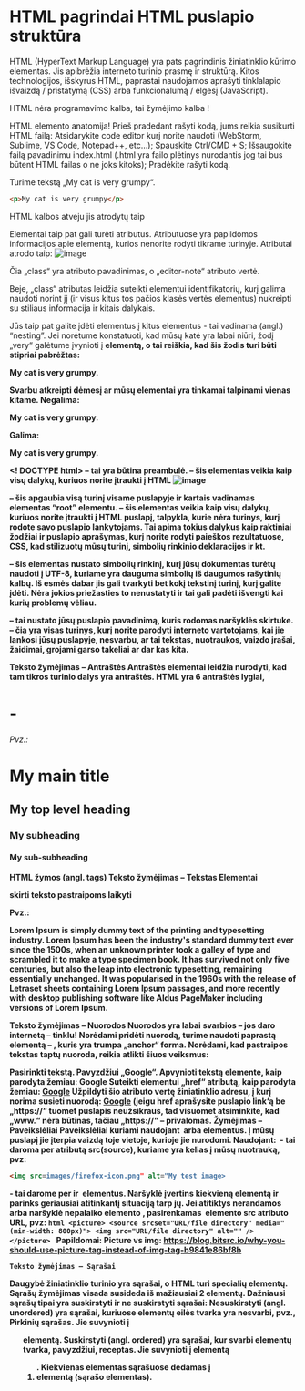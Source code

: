 # HTML pagrindai HTML puslapio struktūra
HTML (HyperText Markup Language) yra pats pagrindinis žiniatinklio kūrimo elementas. Jis apibrėžia interneto turinio prasmę ir struktūrą. Kitos technologijos, išskyrus HTML, paprastai naudojamos aprašyti tinklalapio išvaizdą / pristatymą (CSS) arba funkcionalumą / elgesį (JavaScript).

HTML nėra programavimo kalba, tai žymėjimo kalba !

HTML elemento anatomija!
Prieš pradedant rašyti kodą, jums reikia susikurti HTML failą:
Atsidarykite code editor kurį norite naudoti (WebStorm, Sublime, VS Code, Notepad++, etc…);
Spauskite Ctrl/CMD + S;
Išsaugokite failą pavadinimu index.html (.html yra failo plėtinys nurodantis jog tai bus būtent HTML
failas o ne joks kitoks);
Pradėkite rašyti kodą.

Turime tekstą „My cat is very grumpy“. 
```html
<p>My cat is very grumpy</p>
```


HTML kalbos atveju jis atrodytų taip

Elementai taip pat gali turėti atributus. Atributuose yra papildomos informacijos apie elementą, kurios nenorite rodyti tikrame turinyje. Atributai atrodo taip:
![image](https://user-images.githubusercontent.com/37398194/222978536-438ee809-09a7-4b9d-926c-18cf2ccc28ba.png)

Čia „class“ yra atributo pavadinimas, o „editor-note“ atributo vertė.

Beje, „class“ atributas leidžia suteikti elementui identifikatorių, kurį galima naudoti norint jį (ir visus kitus tos pačios klasės vertės
elementus) nukreipti su stiliaus informacija ir kitais dalykais.

Jūs taip pat galite įdėti elementus į kitus elementus - tai vadinama (angl.) “nesting”. Jei norėtume konstatuoti, kad mūsų katė yra labai niūri, žodį „very“ galėtume įvynioti į <strong> elementą, o tai reiškia, kad šis žodis turi būti stipriai pabrėžtas:

<p>My cat is <strong>very</strong> grumpy.</p>
  
Svarbu atkreipti dėmesį ar mūsų elementai yra tinkamai talpinami vienas kitame.
Negalima: <p>My cat is <strong>very grumpy.</p></strong>
Galima: <p>My cat is <strong>very</strong> grumpy.</p>

<! DOCTYPE html> – tai yra būtina preambulė. – šis elementas veikia kaip visų dalykų, kuriuos norite įtraukti į HTML
![image](https://user-images.githubusercontent.com/37398194/222978846-d5ace57f-7dec-46a2-96b0-363500041cb6.png)

<html> </html> – šis apgaubia visą turinį visame puslapyje ir kartais vadinamas elementas “root” elementu.
<head> </head> – šis elementas veikia kaip visų dalykų, kuriuos norite įtraukti į HTML puslapį, talpykla, kurie nėra turinys, kurį rodote savo puslapio lankytojams. Tai apima tokius dalykus kaip raktiniai žodžiai ir puslapio aprašymas, kurį norite rodyti paieškos rezultatuose, CSS, kad stilizuotų mūsų turinį, simbolių rinkinio deklaracijos ir kt.

<meta charset = "utf-8"> – šis elementas nustato simbolių rinkinį, kurį jūsų dokumentas turėtų naudoti į UTF-8, kuriame yra dauguma simbolių iš daugumos rašytinių kalbų. Iš esmės dabar jis gali tvarkyti bet kokį tekstinį turinį,
kurį
galite įdėti. Nėra jokios priežasties to nenustatyti ir tai gali padėti išvengti kai kurių problemų vėliau.
<title> </title> – tai nustato jūsų puslapio pavadinimą, kuris rodomas naršyklės skirtuke.
<body> </body> – čia yra visas turinys, kurį norite parodyti interneto vartotojams, kai jie lankosi jūsų puslapyje, nesvarbu, ar tai tekstas, nuotraukos, vaizdo įrašai, žaidimai, grojami garso takeliai ar dar kas kita.

Teksto žymėjimas – Antraštės
Antraštės elementai leidžia nurodyti, kad tam tikros turinio dalys yra antraštės. HTML yra 6 antraštės lygiai, <h1> - <h6>

Pvz.:
<h1>My main title</h1>
<h2>My top level heading</h2>
<h3>My subheading</h3>
<h4>My sub-subheading</h4>

HTML žymos (angl. tags)
  Teksto žymėjimas – Tekstas
Elementai <p> skirti teksto pastraipoms laikyti

Pvz.:  
  <p>Lorem Ipsum is simply dummy text of the printing and typesetting industry. Lorem Ipsum has been the industry's standard dummy
  text ever since the 1500s, when an unknown printer took a galley of type and scrambled it to make a type specimen book. It has
  survived not only five centuries, but also the leap into electronic typesetting, remaining essentially unchanged. It was popularised in the
  1960s with the release of Letraset sheets containing Lorem Ipsum passages, and more recently with desktop publishing software like
  Aldus PageMaker including versions of Lorem Ipsum.</p>
  
  Teksto žymėjimas – Nuorodos
Nuorodos yra labai svarbios – jos daro internetą – tinklu! Norėdami pridėti nuorodą, turime naudoti paprastą elementą – <a>, kuris yra trumpa „anchor“ forma. Norėdami, kad pastraipos tekstas taptų nuoroda, reikia atlikti šiuos veiksmus:

Pasirinkti tekstą. Pavyzdžiui „Google“.
Apvynioti tekstą <a> elemente, kaip parodyta žemiau:
<a> Google </a>
Suteikti elementui <a> „href“ atributą, kaip parodyta žemiau:
<a href="">Google</a>
Užpildyti šio atributo vertę žiniatinklio adresu, į kurį norima susieti nuorodą:
<a href="https://google.com">Google</a> (jeigu href aprašysite puslapio link‘ą be „https://“ tuomet puslapis neužsikraus, tad
visuomet atsiminkite, kad „www.“ nėra būtinas, tačiau „https://“ – privalomas.
Žymėjimas – Paveikslėliai
Paveikslėliai kuriami naudojant <img> arba <picture> elementus. Į mūsų puslapį jie įterpia vaizdą toje vietoje, kurioje jie nurodomi.
  Naudojant:
  <img> - tai daroma per atributą src(source), kuriame yra kelias į mūsų nuotrauką, pvz:
  ```html
  <img src=images/firefox-icon.png" alt="My test image> 
  ```
  <picture> - tai darome per <source> ir <img> elementus. Naršyklė įvertins kiekvieną <source> elementą ir parinks geriausiai atitinkantį situaciją tarp jų. Jei atitiktys nerandamos arba naršyklė nepalaiko elemento <picture>, pasirenkamas <img> elemento src atributo URL, pvz: 
    ```html
    <picture>
      <source srcset="URL/file directory" media="(min-width: 800px)">
      <img src="URL/file directory" alt="" />
    </picture>
    ```
 Papildomai:
Picture vs img: https://blog.bitsrc.io/why-you-should-use-picture-tag-instead-of-img-tag-b9841e86bf8b

    Teksto žymėjimas – Sąrašai
Daugybė žiniatinklio turinio yra sąrašai, o HTML turi specialių elementų. Sąrašų žymėjimas visada susideda iš mažiausiai 2 elementų. Dažniausi sąrašų tipai yra suskirstyti ir ne suskirstyti sąrašai:
Nesuskirstyti (angl. unordered) yra sąrašai, kuriuose elementų eilės tvarka yra nesvarbi, pvz., Pirkinių sąrašas. Jie suvynioti į
<ul> elementą.
  Suskirstyti (angl. ordered) yra sąrašai, kur svarbi elementų tvarka, pavyzdžiui, receptas. Jie suvynioti į elementą <ol>.
  Kiekvienas elementas sąrašuose dedamas į <li> elementą	(sąrašo elementas).


